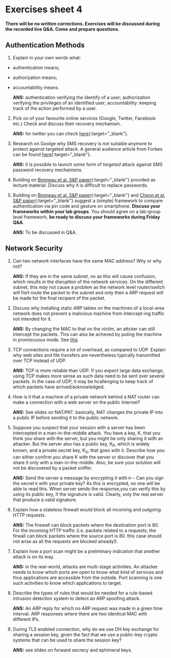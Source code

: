 # Exercises sheet 4

**There will be no written corrections. Exercises will be discussed during the recorded live Q&A. Come and prepare questions.**

## Authentication Methods

1. Explain in your own words what:
* authentication means;
* authorization means;
* accountability means.

    **ANS:** authentication verifying the identify of a user; authorization verifying the privileges of an identified user; accountability: keeping track of the action performed by a user.

2. Pick on of your favourite online services (Google, Twitter, Facebook etc.)
Check and discuss their recovery mechanism.

    **ANS:** for twitter you can check [here](https://help.twitter.com/en/managing-your-account/forgotten-or-lost-password-reset){:target="_blank"}.

3. Research on Goolge why SMS recovery is not suitable anymore to protect against targeted attack.
A general audience article from Forbes can be found [here](https://www.forbes.com/sites/zakdoffman/2020/10/11/apple-iphone-imessage-and-android-messages-sms-passcode-security-update/){:target="_blank"}.

    **ANS:** it is possible to launch some form of *targeted* attack against SMS password recovery mechanisms.

4. Building on [Bonneau et al. S&P paper](../materials/lecture4/2012-sp.pdf){:target="_blank"} provided as lecture material. Discuss why it is difficult to replace passwords.

5. Building on [Bonneau et al. S&P paper](../materials/lecture4/2012-sp.pdf){:target="_blank"} and [Cheon et al. S&P paper](../materials/lecture4/2020-sp.pdf){:target="_blank"} suggest a (simple) framework to compare authentication via pin code and gesture on smartphone.
**Discuss your frameworks within your lab groups**.
You should agree on a lab-group level framework, **be ready to discuss your frameworks during Friday Q&A**.

    **ANS:** To be discussed in Q&A.

## Network Security

1. Can two network interfaces have the same MAC address? Why or why not?

	**ANS:** If they are in the same subnet, no as this will cause confusion, which results in the disruption of the network services. On the different subnet, this *may* not cause a problem as the network level router/switch will fisrt route the packet to the subnet and only then a ARP request will be made for the final recipent of the packet.

2. Discuss why installing static ARP tables on the machines of a local-area network does not prevent a malicious machine from intercept-ing traffic not intended for it.

	**ANS:** By changing the MAC to that on the victim, an attcker can still intercept the packets. This can also be acheved by puting the machine in promiscuous mode. See [this](https://en.wikipedia.org/wiki/Promiscuous_mode)

3. TCP connections require a lot of overhead, as compared to UDP. Explain why web sites and file transfers are nevertheless typically transmitted over TCP instead of UDP.

	**ANS:** TCP is more reliable than UDP. If you expect large data exchange, using TCP makes more sense as such data need to be sent over several packets. In the case of UDP, it may be hcallenging to keep track of which packets have arrived/acknowledged.

4. How is it that a machine of a private network behind a NAT router can make a connection with a web server on the public Internet?

	**ANS:** See slides on NAT/PAT. basically, NAT changes the private IP into a public IP before sending it to the public network.

5. Suppose you suspect that your session with a server has been intercepted in a man-in-the-middle attack. You have a key, K, that you think you share with the server, but you might be only sharing it with an attacker. But the server also has a public key, K<sub>P</sub>, which is widely known, and a private secret key, K<sub>S</sub>, that goes with it. Describe how you can either confirm you share K with the server or discover that you share it only with a man-in-the-middle. Also, be sure your solution will not be discovered by a packet sniffer.

	**ANS:** Send the server a message by encrypting it with `K`-- Can you sign the secret `K` with your private key? As this is encrypted, no one will be able to read this. When server sends the response,you can verify this by using its public key, if the signature is valid. Clearly, only the real server that produce a valid signature.

6. Explain how a stateless firewall would block all incoming and outgoing HTTP requests.

	**ANS:** The firewall can block packets where the destination port is 80.  For the incoming HTTP traffic (i.e. packets related to a requests, the firwall can block packets where the source port is 80. this case should not arise as all the requests are blocked already!).

7. Explain how a port scan might be a preliminary indication that another attack is on its way.

	**ANS:** in the real-world, attacks are multi-stage activities. An attacker needs to know which ports are open to know what kind of services and thus applications are accessible from the outside. Port scanning is one such activities to know which applications to target.

8. Describe the types of rules that would be needed for a rule-based intrusion detection system to detect an ARP spoofing attack.

	**ANS:** An ARP reply for which no ARP request was made in a given time interval. ARP responses where there are two identical MAC with different IPs.

9. During TLS enabled connection, why do we use DH key exchange for sharing a session key, given the fact that we use a public-key crypto systems that can be used to share the session key?

	**ANS:** see slides on forward secrecy and ephimeral keys.
